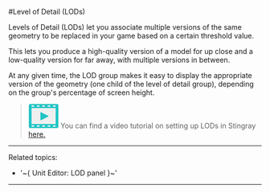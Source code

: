 #Level of Detail (LODs)

Levels of Detail (LODs) let you associate multiple versions of the same geometry to be replaced in your game based on a certain threshold value.

This lets you produce a high-quality version of a model for up close and a low-quality version for far away, with multiple versions in between.

At any given time, the LOD group makes it easy to display the appropriate version of the geometry (one child of the level of detail group), depending on the group's percentage of screen height.

> ![](../images/icon_video.png) You can find a video tutorial on setting up LODs in Stingray <a href="https://www.youtube.com/watch?v=CH6o1vV9d3M" target="_blank">here.</a>

---
Related topics:
- '~{ Unit Editor: LOD panel }~'
---
